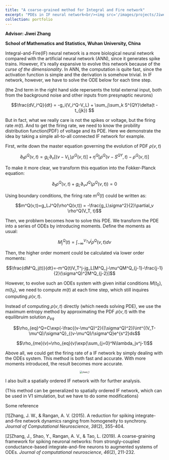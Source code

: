 ```yaml
---
title: "A coarse-grained method for Integral and Fire network"
excerpt: "PDEs in IF neural network<br/><img src='/images/projects/Jiwei_1.png' width='400' height='400'>"
collection: portfolio
---
```




**Advisor: Jiwei Zhang**

**School of Mathematics and Statistics, Wuhan University, China**

Integral-and-Fire(IF) neural network is a more biological neural network compared with the artificial neural network (ANN), since it generates spike trains. However, it's really expansive to evolve this network because of the *curse of the dimensionality*. In ANN, the computation is quite fast, since the activation function is simple and the derivation is somehow trivial. In IF network, however, we have to solve the ODE below for each time step.

(the 2nd term in the right hand side repersents the total external input, both from the background noise and other inputs from presynaptic neurons)

$$\frac{dV_i^Q}{dt} = -g_i(V_i^Q-V_L) + \sum_j\sum_k S^{QY}\delta(t - t_{jk}) $$

But in fact, what we really care is not the spikes or voltage, but the firing rate $m(t)$. And to get the firing rate, we need to  know the probility distribution function(PDF) of voltage and its PDE. Here we demonstrate the idea by taking a simple all-to-all connected IF network for example.

First, write down the master equation governing the evolution of PDF $\rho(v,t)$

$$\partial_t \rho^Q(v,t)=g_L\partial_v[(v-V_L)\rho^Q(v,t)]+\eta^Q[\rho^Q(v-S^{QY},t)-\rho^Q(v,t)]$$

To make it more clear, we transform this equation into the Fokker-Planck equation:

$$\partial_t \rho^Q(v,t)+g_L\partial_vJ^Q(\rho^Q(v,t))=0$$

Using boundary conditions, the firing rate $m^Q(t)$ could be written as:

$$m^Q(v,t)=g_LJ^Q(\rho^Q(v,t)) = -\frac{g_L\sigma^2}{2}\partial_v \rho^Q(V_T, t)$$

Then, we problwm becomes how to solve this PDE. We transform the PDE into a series of ODEs by introducing moments. Define the moments as usual:

$$M^Q_j(t)=\int^{V_T}_{-\infty}v^j\rho^Q(v,t)dv$$

Then, the higher order moment could be calculated via lower order moments:

$$\frac{dM^Q_j(t)}{dt}=-m^Q(t)V_T^j-jg_L[M^Q_j-\mu^QM^Q_{j-1}-\frac{j-1}{2}(\sigma^Q)^2M^Q_{j-2}]$$

However, to evolve such an ODEs system with given initial conditions $M(t_0),m(t_0)$, we need to compute $m(t)$ at each time step, which still inquires computing $\rho(v,t)$. 

Instead of computing $\rho(v,t)$ directly (which needs solving PDE), we use the maximum entropy method by approximating the PDF $\rho(v,t)$ with the equilibruim solution $\rho_{eq}$

$$\rho_{eq}^Q=C\exp(-\frac{(v-\mu^Q)^2}{(\sigma^Q)^2})\int^{(V_T-\mu^Q)/\sigma^Q}_{(v-\mu^Q)/\sigma^Q}e^{s^2}ds$$

$$\rho_{me}(v)=\rho_{eq}(v)\exp(\sum_{j=0}^N\lambda_jv^j-1)$$

Above all, we could get the firing rate of a IF network by simply dealing with the ODEs system. This method is both fast and accurate. With more moments introduced, the result becomes more accurate. 

<p><center><img src="http://qiuyoungwang.github.io/images/projects/Jiwei_1.png" alt="Jiwei_1" style="zoom: 50%" ></center></p>

I also built a spatially ordered IF network with for further analysis.

(This method can be generalized to spatially ordered IF network, which can be used in V1 simulation, but we have to do some modifications)



Some reference

[1]Zhang, J. W., & Rangan, A. V. (2015). A reduction for spiking integrate-and-fire network dynamics ranging from homogeneity to synchrony. *Journal of Computational Neuroscience*, *38*(2), 355-404.

[2]Zhang, J., Shao, Y., Rangan, A. V., & Tao, L. (2019). A coarse-graining framework for spiking neuronal networks: from strongly-coupled conductance-based integrate-and-fire neurons to augmented systems of ODEs. *Journal of computational neuroscience*, *46*(2), 211-232.
